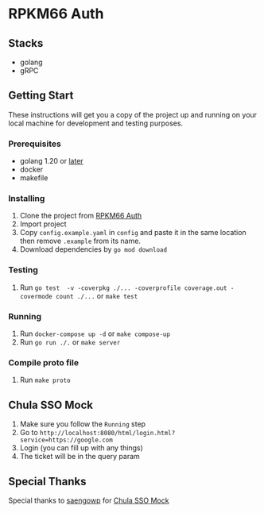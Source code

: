 # RPKM66 Auth

## Stacks
- golang
- gRPC

## Getting Start
These instructions will get you a copy of the project up and running on your local machine for development and testing purposes.

### Prerequisites
- golang 1.20 or [later](https://go.dev)
- docker
- makefile

### Installing
1. Clone the project from [RPKM66 Auth](https://github.com/isd-sgcu/rpkm66-auth)
2. Import project
3. Copy `config.example.yaml` in `config` and paste it in the same location then remove `.example` from its name.
4. Download dependencies by `go mod download`

### Testing
1. Run `go test  -v -coverpkg ./... -coverprofile coverage.out -covermode count ./...` or `make test`

### Running
1. Run `docker-compose up -d` or `make compose-up`
2. Run `go run ./.` or `make server`

### Compile proto file
1. Run `make proto`

## Chula SSO Mock
1. Make sure you follow the `Running` step
2. Go to `http://localhost:8080/html/login.html?service=https://google.com`
3. Login (you can fill up with any things)
4. The ticket will be in the query param

## Special Thanks
Special thanks to [saengowp](https://github.com/saengowp) for [Chula SSO Mock](https://github.com/saengowp/chulassomock)
